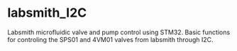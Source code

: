 # labsmith_I2C
Labsmith microfluidic valve and pump control using STM32.
Basic functions for controling the SPS01 and 4VM01 valves from labsmith through I2C.
